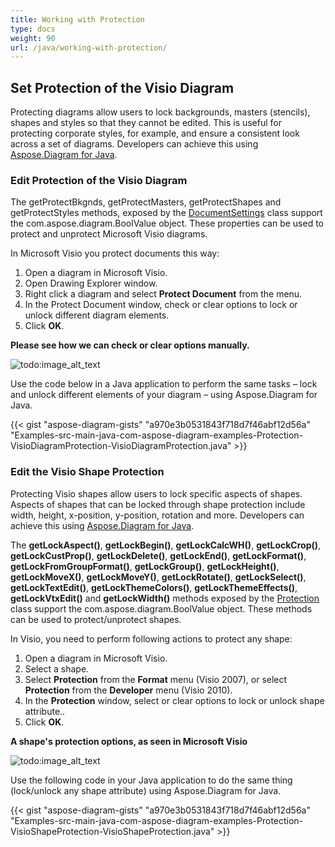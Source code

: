 ```yaml
---
title: Working with Protection
type: docs
weight: 90
url: /java/working-with-protection/
---
```


## **Set Protection of the Visio Diagram**
Protecting diagrams allow users to lock backgrounds, masters (stencils), shapes and styles so that they cannot be edited. This is useful for protecting corporate styles, for example, and ensure a consistent look across a set of diagrams. Developers can achieve this using [Aspose.Diagram for Java](https://products.aspose.com/diagram/java/).
### **Edit Protection of the Visio Diagram**
The getProtectBkgnds, getProtectMasters, getProtectShapes and getProtectStyles methods, exposed by the [DocumentSettings](https://apireference.aspose.com/diagram/java/com.aspose.diagram/DocumentSettings) class support the com.aspose.diagram.BoolValue object. These properties can be used to protect and unprotect Microsoft Visio diagrams.

In Microsoft Visio you protect documents this way:

1. Open a diagram in Microsoft Visio.
1. Open Drawing Explorer window.
1. Right click a diagram and select **Protect Document** from the menu.
1. In the Protect Document window, check or clear options to lock or unlock different diagram elements.
1. Click **OK**.

**Please see how we can check or clear options manually.** 

![todo:image_alt_text](working-with-protection_1.png)

Use the code below in a Java application to perform the same tasks – lock and unlock different elements of your diagram – using Aspose.Diagram for Java.

{{< gist "aspose-diagram-gists" "a970e3b0531843f718d7f46abf12d56a" "Examples-src-main-java-com-aspose-diagram-examples-Protection-VisioDiagramProtection-VisioDiagramProtection.java" >}}
### **Edit the Visio Shape Protection**
Protecting Visio shapes allow users to lock specific aspects of shapes. Aspects of shapes that can be locked through shape protection include width, height, x-position, y-position, rotation and more. Developers can achieve this using [Aspose.Diagram for Java](https://products.aspose.com/diagram/java/).

The **getLockAspect()**, **getLockBegin()**, **getLockCalcWH()**, **getLockCrop()**, **getLockCustProp()**, **getLockDelete()**, **getLockEnd()**, **getLockFormat()**, **getLockFromGroupFormat()**, **getLockGroup()**, **getLockHeight()**, **getLockMoveX()**, **getLockMoveY()**, **getLockRotate()**, **getLockSelect()**, **getLockTextEdit()**, **getLockThemeColors()**, **getLockThemeEffects()**, **getLockVtxEdit()** and **getLockWidth()** methods exposed by the [Protection](https://apireference.aspose.com/diagram/java/com.aspose.diagram/Protection) class support the com.aspose.diagram.BoolValue object. These methods can be used to protect/unprotect shapes.

In Visio, you need to perform following actions to protect any shape:

1. Open a diagram in Microsoft Visio.
1. Select a shape.
1. Select **Protection** from the **Format** menu (Visio 2007), or select **Protection** from the **Developer** menu (Visio 2010).
1. In the **Protection** window, select or clear options to lock or unlock shape attribute..
1. Click **OK**.

**A shape's protection options, as seen in Microsoft Visio** 

![todo:image_alt_text](working-with-protection_2.png)

Use the following code in your Java application to do the same thing (lock/unlock any shape attribute) using Aspose.Diagram for Java.

{{< gist "aspose-diagram-gists" "a970e3b0531843f718d7f46abf12d56a" "Examples-src-main-java-com-aspose-diagram-examples-Protection-VisioShapeProtection-VisioShapeProtection.java" >}}
